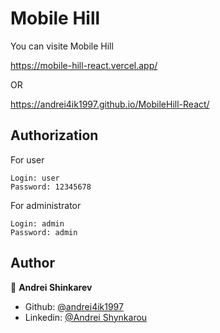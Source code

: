 # Mobile Hill

You can visite Mobile Hill

https://mobile-hill-react.vercel.app/

OR

https://andrei4ik1997.github.io/MobileHill-React/

## Authorization
For user
```
Login: user
Password: 12345678
```
For administrator
```
Login: admin
Password: admin
```

## Author

👤 **Andrei Shinkarev**

- Github: [@andrei4ik1997](https://github.com/andrei4ik1997)
- Linkedin: [@Andrei Shynkarou](https://www.linkedin.com/in/andrei-shynkarou-874425223/)
